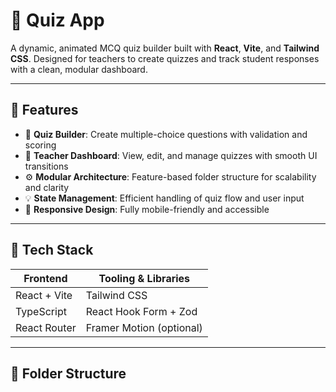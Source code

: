 # 🧠 Quiz App

A dynamic, animated MCQ quiz builder built with **React**, **Vite**, and **Tailwind CSS**. Designed for teachers to create quizzes and track student responses with a clean, modular dashboard.

---

## 🚀 Features

- 📝 **Quiz Builder**: Create multiple-choice questions with validation and scoring
- 🎨 **Teacher Dashboard**: View, edit, and manage quizzes with smooth UI transitions
- ⚙️ **Modular Architecture**: Feature-based folder structure for scalability and clarity
- 💡 **State Management**: Efficient handling of quiz flow and user input
- 🎯 **Responsive Design**: Fully mobile-friendly and accessible

---

## 🧰 Tech Stack

| Frontend        | Tooling & Libraries       |
|----------------|---------------------------|
| React + Vite    | Tailwind CSS              |
| TypeScript      | React Hook Form + Zod     |
| React Router    | Framer Motion (optional)  |

---

## 📁 Folder Structure


